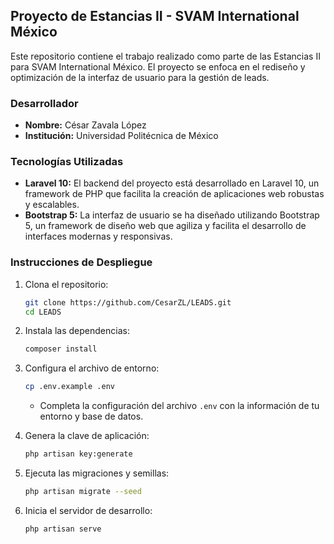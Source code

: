 ## Proyecto de Estancias II - SVAM International México

Este repositorio contiene el trabajo realizado como parte de las Estancias II para SVAM International México. El proyecto se enfoca en el rediseño y optimización de la interfaz de usuario para la gestión de leads. 

### Desarrollador
- **Nombre:** César Zavala López
- **Institución:** Universidad Politécnica de México

### Tecnologías Utilizadas
- **Laravel 10:** El backend del proyecto está desarrollado en Laravel 10, un framework de PHP que facilita la creación de aplicaciones web robustas y escalables.
- **Bootstrap 5:** La interfaz de usuario se ha diseñado utilizando Bootstrap 5, un framework de diseño web que agiliza y facilita el desarrollo de interfaces modernas y responsivas.

### Instrucciones de Despliegue

1. Clona el repositorio:
    ```bash
    git clone https://github.com/CesarZL/LEADS.git
    cd LEADS
    ```

2. Instala las dependencias:
    ```bash
    composer install
    ```

3. Configura el archivo de entorno:
    ```bash
    cp .env.example .env
    ```

    - Completa la configuración del archivo `.env` con la información de tu entorno y base de datos.

4. Genera la clave de aplicación:
    ```bash
    php artisan key:generate
    ```

5. Ejecuta las migraciones y semillas:
    ```bash
    php artisan migrate --seed
    ```

6. Inicia el servidor de desarrollo:
    ```bash
    php artisan serve
    ```
